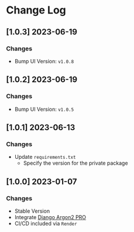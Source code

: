 # Change Log

## [1.0.3] 2023-06-19
### Changes

- Bump UI Version: `v1.0.8`

## [1.0.2] 2023-06-19
### Changes

- Bump UI Version: `v1.0.5`

## [1.0.1] 2023-06-13
### Changes

- Update `requirements.txt`
  - Specify the version for the private package

## [1.0.0] 2023-01-07
### Changes

- Stable Version
- Integrate [Django Argon2 PRO](https://github.com/app-generator/django-admin-argon2-pro)
- CI/CD included via `Render`
